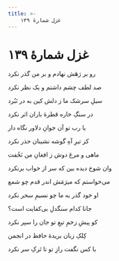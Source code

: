 ```yaml
---
title: >-
    غزل شمارهٔ ۱۳۹
---
```

# غزل شمارهٔ ۱۳۹

<div class="b" id="bn1"><div class="m1"><p>رو بر رَهَش نهادم و بر من گذر نکرد</p></div>
<div class="m2"><p>صد لطف چشم داشتم و یک نظر نکرد</p></div></div>
<div class="b" id="bn2"><div class="m1"><p>سیلِ سرشک ما ز دلش کین به در نَبُرد</p></div>
<div class="m2"><p>در سنگِ خاره قطرهٔ باران اثر نکرد</p></div></div>
<div class="b" id="bn3"><div class="m1"><p>یا رب تو آن جوانِ دلاور نگاه دار</p></div>
<div class="m2"><p>کز تیرِ آهِ گوشه نشینان حذر نکرد</p></div></div>
<div class="b" id="bn4"><div class="m1"><p>ماهی و مرغ دوش ز افغانِ من نَخُفت</p></div>
<div class="m2"><p>وان شوخ دیده بین که سر از خواب برنکرد</p></div></div>
<div class="b" id="bn5"><div class="m1"><p>می‌خواستم که میرَمَش اندر قدم چو شمع</p></div>
<div class="m2"><p>او خود گذر به ما چو نسیمِ سحر نکرد</p></div></div>
<div class="b" id="bn6"><div class="m1"><p>جانا کدام سنگدلِ بی‌کفایت است؟</p></div>
<div class="m2"><p>کو پیشِ زخمِ تیغِ تو جان را سپر نکرد</p></div></div>
<div class="b" id="bn7"><div class="m1"><p>کِلکِ زبان بریدهٔ حافظ در انجمن</p></div>
<div class="m2"><p>با کس نگفت رازِ تو تا تَرکِ سر نکرد</p></div></div>